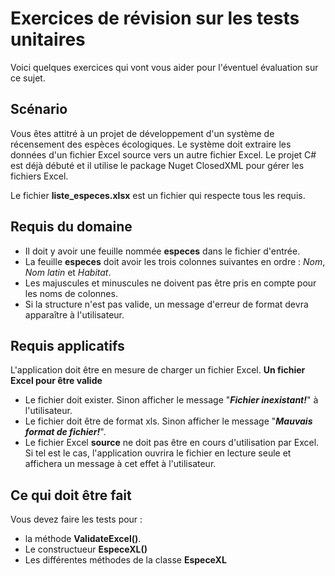 # Exercices de révision sur les tests unitaires
Voici quelques exercices qui vont vous aider pour l'éventuel évaluation sur ce sujet.

## Scénario
Vous êtes attitré à un projet de développement d'un système de récensement des espèces écologiques. Le système doit extraire les données d'un fichier Excel source vers un autre fichier Excel. Le projet C# est déjà débuté et il utilise le package Nuget ClosedXML pour gérer les fichiers Excel.

Le fichier **liste_especes.xlsx** est un fichier qui respecte tous les requis.

## Requis du domaine
- Il doit y avoir une feuille nommée **especes** dans le fichier d'entrée.
- La feuille **especes** doit avoir les trois colonnes suivantes en ordre : *Nom*, *Nom latin* et *Habitat*.
- Les majuscules et minuscules ne doivent pas être pris en compte pour les noms de colonnes.
- Si la structure n'est pas valide, un message d'erreur de format devra apparaître à l'utilisateur.

## Requis applicatifs
L'application doit être en mesure de charger un fichier Excel.
**Un fichier Excel pour être valide**
- Le fichier doit exister. Sinon afficher le message "***Fichier inexistant!***" à l'utilisateur.
- Le fichier doit être de format xls. Sinon afficher le message "***Mauvais format de fichier!***".
- Le fichier Excel __source__ ne doit pas être en cours d'utilisation par Excel. Si tel est le cas, l'application ouvrira le fichier en lecture seule et affichera un message à cet effet à l'utilisateur.


## Ce qui doit être fait
Vous devez faire les tests pour :
- la méthode **ValidateExcel()**.
- Le constructueur **EspeceXL()**
- Les différentes méthodes de la classe **EspeceXL**

